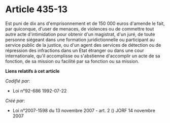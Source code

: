 # Article 435-13

Est puni de dix ans d'emprisonnement et de 150 000 euros d'amende le fait, par quiconque, d'user de menaces, de violences ou
de commettre tout autre acte d'intimidation pour obtenir d'un magistrat, d'un juré, de toute personne siégeant dans une
formation juridictionnelle ou participant au service public de la justice, ou d'un agent des services de détection ou de
répression des infractions dans un Etat étranger ou dans une cour internationale, qu'il accomplisse ou s'abstienne
d'accomplir un acte de sa fonction, de sa mission ou facilité par sa fonction ou sa mission.

**Liens relatifs à cet article**

_Codifié par_:

  - Loi n°92-686 1992-07-22

_Créé par_:

  - Loi n°2007-1598 du 13 novembre 2007 - art. 2 () JORF 14 novembre 2007
